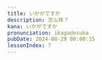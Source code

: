 ```yaml
---
title: いかがですか
description: 怎么样？
kana: いかがですか
pronunciation: ikagadesuka
pubDate: 2024-08-29 00:00:15
lessonIndex: 7
---
```

